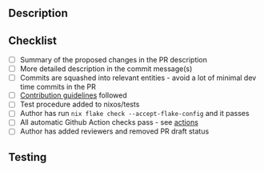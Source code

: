 <!--
    Copyright 2023 TII (SSRC) and the Ghaf contributors
    SPDX-License-Identifier: CC-BY-SA-4.0
-->
#

## Description

<!--
Summary of the proposed changes in the PR description in your own words. For dependency updates, please link to the changelog.
-->

## Checklist

<!--
Please check, [X], to all that applies. Leave [ ] if an item does not apply but you have considered the check list item.
-->

- [ ] Summary of the proposed changes in the PR description
- [ ] More detailed description in the commit message(s)
- [ ] Commits are squashed into relevant entities - avoid a lot of minimal dev time commits in the PR
- [ ] [Contribution guidelines](https://github.com/tiiuae/ghaf/blob/main/CONTRIBUTING.md) followed
- [ ] Test procedure added to nixos/tests
- [ ] Author has run `nix flake check --accept-flake-config` and it passes
- [ ] All automatic Github Action checks pass - see [actions](https://github.com/tiiuae/ghaf-givc/actions)
- [ ] Author has added reviewers and removed PR draft status

## Testing

<!--
How this was tested by the author? How is this supposed to be tested by people doing system testing?
-->
